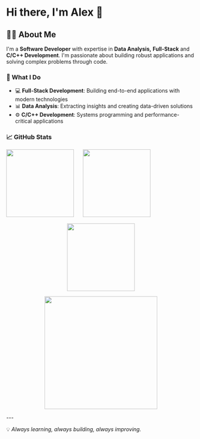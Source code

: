 # Hi there, I'm Alex 👋

## 👨‍💻 About Me

I'm a **Software Developer** with expertise in **Data Analysis,** **Full-Stack** and **C/C++ Development**. I'm passionate about building robust applications and solving complex problems through code.

### 🚀 What I Do

- 💻 **Full-Stack Development**: Building end-to-end applications with modern technologies
- 📊 **Data Analysis**: Extracting insights and creating data-driven solutions
- ⚙️ **C/C++ Development**: Systems programming and performance-critical applications

### 📈 GitHub Stats

<p align="left">
  <!-- Lenguajes más usados -->
  <img height="180em" style="margin-right: 20px;" 
       src="https://github-readme-stats.vercel.app/api/top-langs/?username=adiaz-uf&layout=compact&theme=radical" />
  <!-- Estadísticas generales -->
  <img height="180em" 
       src="https://github-readme-stats.vercel.app/api?username=adiaz-uf&show_icons=true&theme=radical" />
</p>

<!-- Streak (racha de actividad) -->
<p align="center">
  <img height="180em"
       src="https://github-readme-streak-stats.herokuapp.com/?user=adiaz-uf&theme=radical&hide_border=false" />
</p>

<!-- 3D Contributions (gráfico 3D tipo colinas de commits) -->
<p align="center">
  <img height="300em"
       src="https://github.com/adi-uf/adi-uf/blob/output/github-contribution-grid-snake-dark.svg" />
</p>
---

💡 *Always learning, always building, always improving.*
